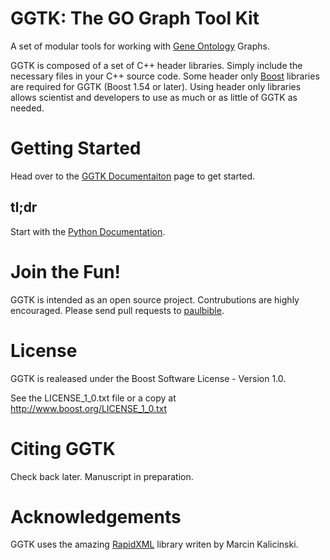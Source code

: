 # GGTK: The GO Graph Tool Kit

A set of modular tools for working with [Gene Ontology](http://geneontology.org/) Graphs.

GGTK is composed of a set of C++ header libraries. Simply include the necessary files in your C++ source code. Some header only [Boost](http://www.boost.org) libraries are required for GGTK (Boost 1.54 or later). Using header only libraries allows scientist and developers to use as much or as little of GGTK as needed.

# Getting Started
Head over to the [GGTK Documentaiton](https://paulbible.github.io/ggtk/) page to get started.

## tl;dr
Start with the [Python Documentation](https://paulbible.github.io/ggtk/ggtk_python/index.html).

# Join the Fun!
GGTK is intended as an open source project. Contrubutions are highly encouraged. Please send pull requests to [paulbible](https://github.com/paulbible).

# License
GGTK is realeased under the Boost Software License - Version 1.0.

See the LICENSE_1_0.txt file or a copy at http://www.boost.org/LICENSE_1_0.txt

# Citing GGTK
Check back later. Manuscript in preparation.

# Acknowledgements
GGTK uses the amazing [RapidXML](http://rapidxml.sourceforge.net/) library writen by Marcin Kalicinski.

